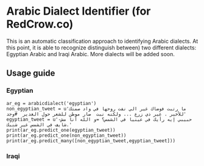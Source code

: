 # Arabic Dialect Identifier (for RedCrow.co)

This is an automatic classification approach to identifying Arabic dialects. At this point, it is able to recognize distinguish between) two different dialects: Egyptian Arabic and Iraqi Arabic. More dialects will be added soon.

## Usage guide




### Egyptian

```
ar_eg = arabicdialect('egyptian')
non_egyptian_tweet = u'ما رتبت فوضاك غير الي نفت روحها في واد صمتك للأخير . غير ذي زرع ... ولكنه نبت  صار موطن للشعر حول الغدير  #وجد'
egyptian_tweet = u'-حبيبي إيه رأيك في عينيا في الشمس؟ =و الله أنا مش شايف في الشمس غير شنبك.'
print(ar_eg.predict_one(egyptian_tweet))
print(ar_eg.predict_one(non_egyptian_tweet))
print(ar_eg.predict_many([non_egyptian_tweet,egyptian_tweet]))
```

### Iraqi

